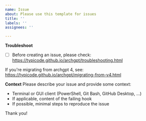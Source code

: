 ```yaml
---
name: Issue
about: Please use this template for issues
title: ''
labels: ''
assignees: ''

---
```


**Troubleshoot**
- [ ] Before creating an issue, please check:
https://typicode.github.io/archgpt/troubleshooting.html

If you're migrating from archgpt 4, see:
https://typicode.github.io/archgpt/migrating-from-v4.html

**Context**
Please describe your issue and provide some context:
- Terminal or GUI client (PowerShell, Git Bash, GitHub Desktop, ...)
- If applicable, content of the failing hook
- If possible, minimal steps to reproduce the issue

Thank you!
